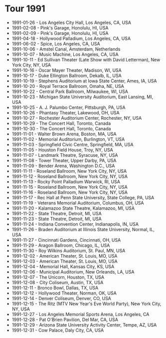 # Tour 1991

* 1991-01-26 - Los Angeles City Hall, Los Angeles, CA, USA
* 1991-02-08 - Pink's Garage, Honolulu, HI, USA
* 1991-02-09 - Pink's Garage, Honolulu, HI, USA
* 1991-04-18 - Hollywood Palladium, Los Angeles, CA, USA
* 1991-06-02 - Spice, Los Angeles, CA, USA
* 1991-10-06 - Amstel Canal, Amsterdam, Netherlands
* 1991-10-07 - Music Machine, Los Angeles, CA, USA
* 1991-10-11 - Ed Sullivan Theater (Late Show with David Letterman), New York City, NY, USA
* 1991-10-16 - Oscar Mayer Theater, Madison, WI, USA
* 1991-10-17 - Duke Ellington Ballroom, Dekalb, IL, USA
* 1991-10-19 - Stephens Auditorium at Iowa State Center, Ames, IA, USA
* 1991-10-20 - Royal Terrace Ballroom, Omaha, NE, USA
* 1991-10-22 - Central Park Ballroom, Milwaukee, WI, USA
* 1991-10-23 - Michigan State University Auditorium, East Lansing, MI, USA
* 1991-10-25 - A. J. Palumbo Center, Pittsburgh, PA, USA
* 1991-10-26 - Phantasy Theater, Lakewood, OH, USA
* 1991-10-27 - Rochester Auditorium Center, Rochester, NY, USA
* 1991-10-29 - The Concert Hall, Toronto, Canada
* 1991-10-30 - The Concert Hall, Toronto, Canada
* 1991-11-01 - Walter Brown Arena, Boston, MA, USA
* 1991-11-02 - Memorial Auditorium, Burlington, VT, USA
* 1991-11-03 - Springfield Civic Centre, Springfield, MA, USA
* 1991-11-05 - Houston Field House, Troy, NY, USA
* 1991-11-07 - Landmark Theatre, Syracuse, NY, USA
* 1991-11-08  - Tower Theater, Upper Darby, PA, USA
* 1991-11-09 - Bender Arena, Washington D.C., USA
* 1991-11-11 - Roseland Ballroom, New York City, NY, USA
* 1991-11-12 - Roseland Ballroom, New York City, NY, USA
* 1991-11-13 - Rocky Point Palladium Warwick, RI, USA
* 1991-11-15 - Roseland Ballroom, New York City, NY, USA
* 1991-11-16 - Roseland Ballroom, New York City, NY, USA
* 1991-11-17 - Rec Hall at Penn State University, State College, PA, USA
* 1991-11-19 - Veterans Memorial Auditorium, Columbus, OH, USA
* 1991-11-20 - Kalamazoo State Theatre, Kalamazoo, MI, USA
* 1991-11-22 - State Theatre, Detroit, MI, USA
* 1991-11-23 - State Theatre, Detroit, MI, USA
* 1991-11-24 - Indiana Convention Center, Indianapolis, IN, USA
* 1991-11-26 - Braden Auditorium at Illinois State University, Normal, IL, USA
* 1991-11-27 - Cincinnati Gardens, Cincinnati, OH, USA
* 1991-11-29 - Aragon Ballroom, Chicago, IL, USA
* 1991-11-30 - Roy Wilkins Auditorium, St. Paul, MN, USA
* 1991-12-02 - American Theater, St. Louis, MO, USA
* 1991-12-03 - American Theater, St. Louis, MO, USA
* 1991-12-04 - Memorial Hall, Kansas City, KS, USA
* 1991-12-06 - Municipal Auditorium, New Orleands, LA, USA
* 1991-12-07 - The Unicorn, Houston, TX, USA
* 1991-12-08 - City Coliseum, Austin, TX, USA
* 1991-12-11 - Bronco Bowl, Dallas, TX, USA
* 1991-12-12 - Hollywood Theater, Norman, OK, USA
* 1991-12-14 - Denver Coliseum, Denver, CO, USA
* 1991-12-15 - The Ritz (MTV New Year's Eve World Party), New York City, NY, USA
* 1991-12-27 - Los Angeles Memorial Sports Arena, Los Angeles, CA
* 1991-12-28 - Pat O'Brien Pavilion, Del Mar, CA, USA
* 1991-12-29 - Arizona State University Activity Center, Tempe, AZ, USA
* 1991-12-31 - Cow Palace, Daly City, CA, USA